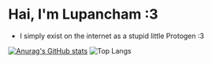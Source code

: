 # Hai, I'm Lupancham :3
- I simply exist on the internet as a stupid little Protogen :3

[![Anurag's GitHub stats](https://github-readme-stats.vercel.app/api?username=Lupancham&show_icons=true&theme=transparent&title_color=5732C5&text_color=6E49DC&icon_color=9472FC&border_radius=25)](https://github.com/lupancham/Lupancham)
![Top Langs](https://github-readme-stats.vercel.app/api/top-langs/?username=Lupancham&size_weight=1&count_weight=1&theme=transparent&text_color=6E49DC&title_color=5732C5&border_radius=25)
